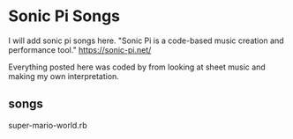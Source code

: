 # Sonic Pi Songs

I will add sonic pi songs here. "Sonic Pi is a code-based music creation and performance tool." https://sonic-pi.net/

Everything posted here was coded by from looking at sheet music and making my own interpretation.

## songs
super-mario-world.rb
